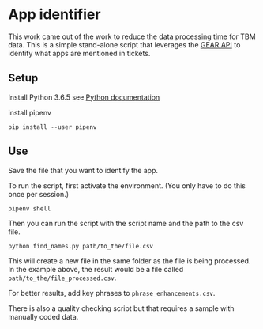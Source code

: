 # App identifier

This work came out of the work to reduce the data processing time for TBM data. This is a simple stand-alone script that leverages the [GEAR API](https://gsa.github.io/GEAR-Documentation/api-docs/console/) to identify what apps are mentioned in tickets. 

## Setup

Install Python 3.6.5 see [Python documentation](https://www.python.org/downloads/)

install pipenv
```
pip install --user pipenv
```

## Use

Save the file that you want to identify the app. 

To run the script, first activate the environment. (You only have to do this once per session.)
```
pipenv shell 
```

Then you can run the script with the script name and the path to the csv file.
```
python find_names.py path/to_the/file.csv
```
This will create a new file in the same folder as the file is being processed. In the example above, the result would be a file called `path/to_the/file_processed.csv`.

For better results, add key phrases to `phrase_enhancements.csv`.

There is also a quality checking script but that requires a sample with manually coded data.

